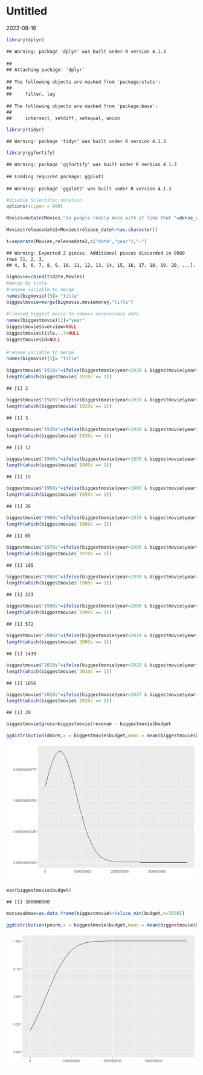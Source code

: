 Untitled
================
2022-08-16

``` r
library(dplyr)
```

    ## Warning: package 'dplyr' was built under R version 4.1.3

    ## 
    ## Attaching package: 'dplyr'

    ## The following objects are masked from 'package:stats':
    ## 
    ##     filter, lag

    ## The following objects are masked from 'package:base':
    ## 
    ##     intersect, setdiff, setequal, union

``` r
library(tidyr)
```

    ## Warning: package 'tidyr' was built under R version 4.1.3

``` r
library(ggfortify)
```

    ## Warning: package 'ggfortify' was built under R version 4.1.3

    ## Loading required package: ggplot2

    ## Warning: package 'ggplot2' was built under R version 4.1.3

``` r
#disable Scientific notation 
options(scipen = 999)
```

``` r
Movies=mutate(Movies,"do people really mess with it like that "=dense_rank(vote_average))
```

``` r
Movies$releasedate2=Movies$release_date%>%as.character()
```

``` r
t=separate(Movies,releasedate2,c("date","year"),"-")
```

    ## Warning: Expected 2 pieces. Additional pieces discarded in 9980 rows [1, 2, 3,
    ## 4, 5, 6, 7, 8, 9, 10, 11, 12, 13, 14, 15, 16, 17, 18, 19, 20, ...].

``` r
bigmovie=cbind(t$date,Movies)
#merge by title 
#rename variable to merge 
names(bigmovie)[5]= "title"
biggestmovie=merge(bigmovie,moviemoney,"title")
```

``` r
#cleaned biggest movie to remove unnecessary data
names(biggestmovie)[2]="year"
biggestmovie$overview=NULL
biggestmovie$title...7=NULL
biggestmovie$id=NULL

#rename variable to merge 
names(bigmovie)[5]= "title"
```

``` r
biggestmovie$"1910s"=ifelse(biggestmovie$year<1920 & biggestmovie$year>=1910,1,0)
length(which(biggestmovie$`1910s`== 1))
```

    ## [1] 2

``` r
biggestmovie$"1920s"=ifelse(biggestmovie$year<1930 & biggestmovie$year>=1920,1,0)
length(which(biggestmovie$`1920s`== 1))
```

    ## [1] 3

``` r
biggestmovie$"1930s"=ifelse(biggestmovie$year<1940 & biggestmovie$year>=1930,1,0)
length(which(biggestmovie$`1930s`== 1))
```

    ## [1] 12

``` r
biggestmovie$"1940s"=ifelse(biggestmovie$year<1950 & biggestmovie$year>=1940,1,0)
length(which(biggestmovie$`1940s`== 1))
```

    ## [1] 15

``` r
biggestmovie$"1950s"=ifelse(biggestmovie$year<1960 & biggestmovie$year>=1950,1,0)
length(which(biggestmovie$`1950s`== 1))
```

    ## [1] 26

``` r
biggestmovie$"1960s"=ifelse(biggestmovie$year<1970 & biggestmovie$year>=1960,1,0)
length(which(biggestmovie$`1960s`== 1))
```

    ## [1] 65

``` r
biggestmovie$"1970s"=ifelse(biggestmovie$year<1980 & biggestmovie$year>=1970,1,0)
length(which(biggestmovie$`1970s`== 1))
```

    ## [1] 105

``` r
biggestmovie$"1980s"=ifelse(biggestmovie$year<1990 & biggestmovie$year>=1980,1,0)
length(which(biggestmovie$`1980s`== 1))
```

    ## [1] 233

``` r
biggestmovie$"1990s"=ifelse(biggestmovie$year<2000 & biggestmovie$year>=1990,1,0)
length(which(biggestmovie$`1990s`== 1))
```

    ## [1] 572

``` r
biggestmovie$"2000s"=ifelse(biggestmovie$year<2010 & biggestmovie$year>=2000,1,0)
length(which(biggestmovie$`2000s`== 1))
```

    ## [1] 1439

``` r
biggestmovie$"2010s"=ifelse(biggestmovie$year<2020 & biggestmovie$year>=2010,1,0)
length(which(biggestmovie$`2010s`== 1))
```

    ## [1] 1056

``` r
biggestmovie$"2020s"=ifelse(biggestmovie$year<2027 & biggestmovie$year>=2020,1,0)
length(which(biggestmovie$`2020s`== 1))
```

    ## [1] 20

``` r
biggestmovie$gross=biggestmovie$revenue - biggestmovie$budget
```

``` r
ggdistribution(dnorm,x = biggestmovie$budget,mean = mean(biggestmovie$budget),sd = sd(biggestmovie$budget))
```

![](movies_files/figure-gfm/unnamed-chunk-9-1.png)<!-- -->

``` r
max(biggestmovie$budget)
```

    ## [1] 380000000

``` r
moviesubmax=as.data.frame(biggestmovie%>%slice_min(budget,n=3038))
```

``` r
ggdistribution(pnorm,x = biggestmovie$budget,mean = mean(biggestmovie$budget),sd = sd(biggestmovie$budget))
```

![](movies_files/figure-gfm/unnamed-chunk-11-1.png)<!-- -->
